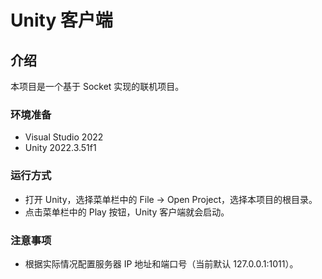 # Unity 客户端

## 介绍

本项目是一个基于 Socket 实现的联机项目。

### 环境准备

- Visual Studio 2022
- Unity 2022.3.51f1

### 运行方式

- 打开 Unity，选择菜单栏中的 File -> Open Project，选择本项目的根目录。
- 点击菜单栏中的 Play 按钮，Unity 客户端就会启动。

### 注意事项

- 根据实际情况配置服务器 IP 地址和端口号（当前默认 127.0.0.1:1011）。
